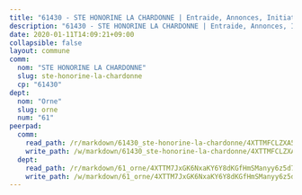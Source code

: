```yaml
---
title: "61430 - STE HONORINE LA CHARDONNE | Entraide, Annonces, Initiatives"
description: "61430 - STE HONORINE LA CHARDONNE | Entraide, Annonces, Initiatives"
date: 2020-01-11T14:09:21+09:00
collapsible: false
layout: commune
comm:
  nom: "STE HONORINE LA CHARDONNE"
  slug: ste-honorine-la-chardonne
  cp: "61430"
dept:
  nom: "Orne"
  slug: orne
  num: "61"
peerpad:
  comm:
    read_path: /r/markdown/61430_ste-honorine-la-chardonne/4XTTMFCLZXA5u1hxjh6MxXgyKJzdEw7RjCafZ1pzAqvHM3epR
    write_path: /w/markdown/61430_ste-honorine-la-chardonne/4XTTMFCLZXA5u1hxjh6MxXgyKJzdEw7RjCafZ1pzAqvHM3epR-K3TgTy7vcGcHzB81YXTrrRVaQeR96Jjr2xHRagpZxoN6j7aeKYnr2sEmkhD8PdHbJMBSMMayqxjB7et96P3iytWjsth2jWCQygJpyp2d25PzbkkeFe1hAttAsbGzBiA3v1WB7Rvq
  dept:
    read_path: /r/markdown/61_orne/4XTTM7JxGK6NxaKY6Y8dKGfHmSManyy6z5d78TaTcUn3zJjy6
    write_path: /w/markdown/61_orne/4XTTM7JxGK6NxaKY6Y8dKGfHmSManyy6z5d78TaTcUn3zJjy6-K3TgUN9f9h2Fmk7w15QXNPtmJYWWDYEB4sLb6BW46ErzRh2NG4TmnnXd3GJfJ3dVSNBE8WudjKbLAy4CD2mQTtYeoUAUzvKztzGsCxcQ4ezpe7WGMgkNubsBkL3vV47Zushr5DqN
---
```



